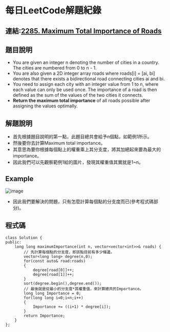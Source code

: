 # 每日LeetCode解題紀錄
## 連結:[2285. Maximum Total Importance of Roads](https://leetcode.com/problems/maximum-total-importance-of-roads/?envType=daily-question&envId=2024-06-28)
## 題目說明
- You are given an integer n denoting the number of cities in a country. The cities are numbered from 0 to n - 1.
- You are also given a 2D integer array roads where roads[i] = [ai, bi] denotes that there exists a bidirectional road connecting cities ai and bi.
- You need to assign each city with an integer value from 1 to n, where each value can only be used once. The importance of a road is then defined as the sum of the values of the two cities it connects.
- **Return the maximum total importance** of all roads possible after assigning the values optimally.
## 解題說明
- 首先根據題目說明的第一點，此題目總共會給予n個點，如範例1所示。
- 然後要你去計算Maximum total importance。
- 其意思為要你根據每個點上的權重乘上其分支度，將其加總起來要為最大的importance。
- 因此我們可以先觀察範例1給的圖片，發現其權重值其實就是1~n。

## Example
![image](https://github.com/Eric-0522/Leetcode/blob/main/src/image_6_28.png)
  
- 因此我們要解決的問題，只有怎麼計算每個點的分支度而已(參考程式碼部分)。
## 程式碼
```
class Solution {
public:
    long long maximumImportance(int n, vector<vector<int>>& roads) {
        // 先計算每個點的分支度，即該點目前有多少條邊。
        vector<long long> degree(n,0);
        for(const auto& road:roads)
        {
            degree[road[0]]++;
            degree[road[1]]++;
        }
        sort(degree.begin(),degree.end());
        // 最後就是從最小的分支度*其權重值，來計算總共的Importance。
        long long Importance = 0;
        for(long long i=0;i<n;i++)
        {
            Importance += ((i+1) * degree[i]);
        }
        return Importance;
    }
};
```
